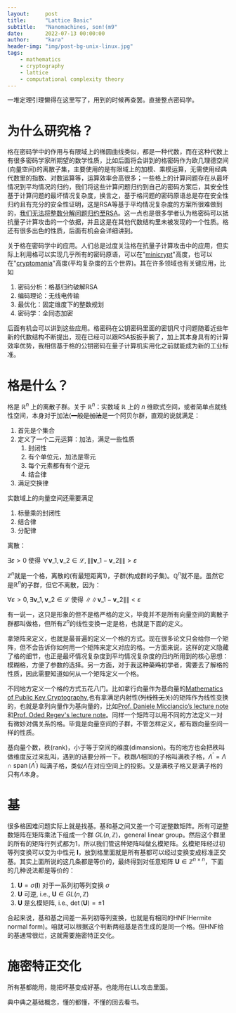 ```yaml
---
layout:     post
title:      "Lattice Basic"
subtitle:   "Nanomachines, son!(m9"
date:       2022-07-13 00:00:00
author:     "kara"
header-img: "img/post-bg-unix-linux.jpg"
tags:
    - mathematics
    - cryptography
    - lattice
    - computational complexity theory
---
```


一堆定理引理懒得在这里写了，用到的时候再查罢。直接整点密码学。

# 为什么研究格？

格在密码学中的作用与有限域上的椭圆曲线类似，都是一种代数，而在这种代数上有很多密码学家所期望的数学性质，比如后面将会讲到的格密码作为欧几理德空间(向量空间)的离散子集，主要使用的是有限域上的加模、乘模运算，无需使用经典代数里的指数、对数运算等，运算效率会高很多；一些格上的计算问题存在从最坏情况到平均情况的归约，我们将这些计算问题归约到自己的密码方案后，其安全性基于计算问题的最坏情况复杂度，换言之，基于格问题的密码原语总是存在安全性归约且有充分的安全性证明，这是RSA等基于平均情况复杂度的方案所很难做到的，[我们无法将整数分解问题归约至RSA](https://crypto.stackexchange.com/questions/89883/is-it-proven-that-breaking-rsa-is-equivalent-to-factoring-as-of-2021)。这一点也是很多学者认为格密码可以抵抗量子计算攻击的一个依据，并且这是在其他代数结构里未被发现的一个性质。格还有很多出色的性质，后面有机会会详细讲到。

关于格在密码学中的应用。人们总是过度关注格在抗量子计算攻击中的应用，但实际上利用格可以实现几乎所有的密码原语，可以在"[minicrypt](https://www2.karlin.mff.cuni.cz/~krajicek/ri5svetu.pdf)"高度，也可以在"[cryptomania](https://www2.karlin.mff.cuni.cz/~krajicek/ri5svetu.pdf)"高度(平均复杂度的五个世界)。其在许多领域也有关键应用，比如

1. 密码分析：格基归约破解RSA
2. 编码理论：无线电传输
3. 最优化：固定维度下的整数规划
4. 密码学：全同态加密

后面有机会可以讲到这些应用。格密码在公钥密码里面的密钥尺寸问题随着近些年新的代数结构不断提出，现在已经可以跟RSA扳扳手腕了，加上其本身具有的计算效率优势，我相信基于格的公钥密码在量子计算机实用化之前就能成为新的工业标准。

# 格是什么？

格是 $\mathbb{R}^n$ 上的离散子群。关于 $\mathbb{R}^n$：实数域 $\mathbb{R}$ 上的 $n$ 维欧式空间，或者简单点就线性空间，本身对于加法(~~一般是加法~~是一个阿贝尔群，直观的说就满足：

1. 首先是个集合
2. 定义了一个二元运算：加法，满足一些性质
   1. 封闭性
   2. 有个单位元，加法是零元
   3. 每个元素都有有个逆元
   4. 结合律
3. 满足交换律

实数域上的向量空间还需要满足

1. 标量乘的封闭性
2. 结合律
3. 分配律

离散：

$\exists \varepsilon >0$ 使得 $\forall \mathbf{v}\_{1},\mathbf{v}\_{2}\in \mathcal{L} ,\left \| \left \| \mathbf{v}\_{1}-\mathbf{v}\_{2} \right \|  \right \| >\varepsilon$

$\mathbb{Z}^n$就是一个格，离散的(有最短距离1)，子群(构成群的子集)。$\mathbb{Q}^n$就不是。虽然它是$\mathbb{R}^n$的子群，但它不离散，因为：

$\forall \varepsilon >0,\exists \mathbf{v}\_{1},\mathbf{v}\_{2}\in \mathcal{L}$ 使得 $\left \| \left \| \mathbf{v}\_{1}-\mathbf{v}\_{2} \right \|  \right \| <\varepsilon$

有一说一，这只是形象的但不是格严格的定义，毕竟并不是所有向量空间的离散子群都叫做格，但所有$\mathbb{Z}^n$的线性变换一定是格，也就是下面的定义。

拿矩阵来定义，也就是最普遍的定义一个格的方式。现在很多论文只会给你一个矩阵，但不会告诉你如何用一个矩阵来定义对应的格。一方面来说，这样的定义隐藏了格的细节，也正是最坏情况复杂度到平均情况复杂度的归约所用到的核心思想：模糊格，方便了参数的选择。另一方面，对于我这种~~菜鸡~~初学者，需要去了解格的性质，因此需要知道如何从一个矩阵定义一个格。

不同地方定义一个格的方式五花八门。比如拿行向量作为基向量的[Mathematics of Public Key Cryptography](https://www.math.auckland.ac.nz/~sgal018/crypto-book/main.pdf),也有拿满足内射性(~~列线性无关~~)的矩阵作为线性变换的，也就是拿列向量作为基向量的，比如[Prof. Daniele Micciancio’s lecture note](https://cseweb.ucsd.edu/classes/fa19/cse206A-a/lec1.pdf)和[Prof. Oded Regev's lecture note](https://cims.nyu.edu/~regev/teaching/lattices_fall_2004/ln/introduction.pdf)。同样一个矩阵可以用不同的方法定义一对有微妙对偶关系的格。毕竟是向量空间的子群，不管怎样定义，都有跟向量空间一样的性质。

基向量个数，秩(rank)，小于等于空间的维度(dimansion)。有的地方也会把秩叫做维度反过来乱叫，遇到的话要分辨一下。秩跟$\Lambda$相同的子格叫满秩子格，$\Lambda^{\prime}=\Lambda \cap \operatorname{span}\left(\Lambda^{\prime}\right)$ 叫满子格，类似$\Lambda$在对应空间上的投影。又是满秩子格又是满子格的只有$\Lambda$本身。

# 基

很多格困难问题实际上就是找基。基和基之间又差一个可逆整数矩阵。所有可逆整数矩阵在矩阵乘法下组成一个群 $GL(n,\mathbb{Z})$，general linear group。然后这个群里的所有的矩阵行列式都为1，所以我们管这种矩阵叫做幺模矩阵。幺模矩阵经过初等列变换可以变为中性元 $\mathbf{I}$，放到格里面就是所有基都可以经过变换变成标准正交基。其实上面所说的这几条都是等价的，最终得到对任意矩阵 $\mathbf{U} \in \mathbb{Z}^{n \times n}$，下面的几种说法都是等价的：

1. $\mathbf{U}=\sigma(\mathbf{I})$ 对于一系列初等列变换 $\sigma$
2. $\mathbf{U}$ 可逆, i.e., $\mathbf{U} \in G L(n, \mathbb{Z})$
3. $\mathbf{U}$ 是幺模矩阵, i.e., $\operatorname{det}(\mathbf{U})=\pm 1$

合起来说，基和基之间差一系列初等列变换，也就是有相同的HNF(Hermite normal form)。咱就可以根据这个判断两组基是否生成的是同一个格。但HNF给的基通常很烂，这就需要施密特正交化。

# 施密特正交化

所有基都能用，能把坏基变成好基。也能用在LLL攻击里面。

典中典之基础概念，懂的都懂，不懂的回去看书。


